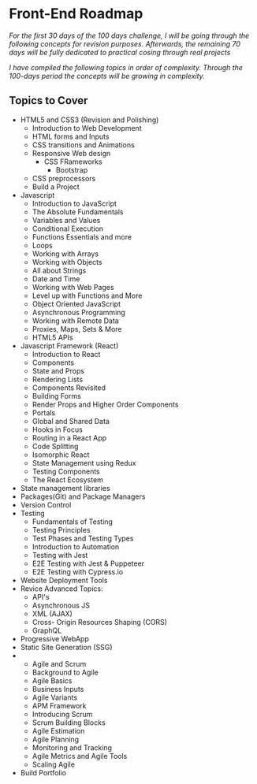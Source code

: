# Front-End Roadmap

*For the first 30 days of the 100 days challenge, I will be going through the following concepts for revision purposes. Afterwards, the remaining 70 days will be fully dedicated to practical cosing through real projects*

*I have compiled the following topics in order of complexity. Through the 100-days period the concepts will be growing in complexity.*

## Topics to Cover

* HTML5 and CSS3 (Revision and Polishing)
  - Introduction to Web Development
  - HTML forms and Inputs
  - CSS transitions and Animations
  - Responsive Web design
    - CSS FRameworks
      - Bootstrap
  - CSS preprocessors
  - Build a Project
* Javascript
  - Introduction to JavaScript  
  - The Absolute Fundamentals  
  - Variables and Values  
  - Conditional Execution  
  - Functions Essentials and more  
  - Loops  
  - Working with Arrays  
  - Working with Objects  
  - All about Strings 
  - Date and Time  
  - Working with Web Pages  
  - Level up with Functions and More  
  - Object Oriented JavaScript
  - Asynchronous Programming
  - Working with Remote Data
  - Proxies, Maps, Sets & More
  - HTML5 APIs
* Javascript Framework (React)
  - Introduction to React  
  - Components  
  - State and Props  
  - Rendering Lists  
  - Components Revisited  
  - Building Forms  
  - Render Props and Higher Order Components  
  - Portals  
  - Global and Shared Data  
  - Hooks in Focus  
  - Routing in a React App  
  - Code Splitting  
  - Isomorphic React  
  - State Management using Redux  
  - Testing Components  
  - The React Ecosystem 
* State management libraries
* Packages(Git) and Package Managers
* Version Control
* Testing
  - Fundamentals of Testing
  - Testing Principles  
  - Test Phases and Testing Types  
  - Introduction to Automation
  - Testing with Jest
  - E2E Testing with Jest & Puppeteer
  - E2E Testing with Cypress.io
* Website Deployment Tools
* Revice Advanced Topics:
  - API's
  - Asynchronous JS
  - XML (AJAX)
  - Cross- Origin Resources Shaping (CORS)
  - GraphQL
* Progressive WebApp
* Static Site Generation (SSG)
* * Agile and Scrum
  - Background to Agile
  - Agile Basics  
  - Business Inputs  
  - Agile Variants  
  - APM Framework  
  - Introducing Scrum  
  - Scrum Building Blocks  
  - Agile Estimation  
  - Agile Planning  
  - Monitoring and Tracking  
  - Agile Metrics and Agile Tools  
  - Scaling Agile
* Build Portfolio